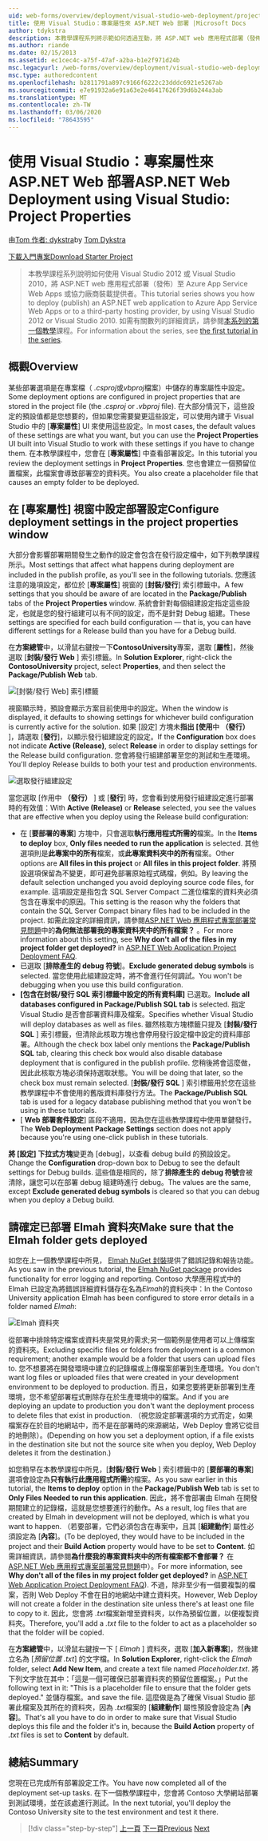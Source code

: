 ```yaml
---
uid: web-forms/overview/deployment/visual-studio-web-deployment/project-properties
title: 使用 Visual Studio：專案屬性來 ASP.NET Web 部署 |Microsoft Docs
author: tdykstra
description: 本教學課程系列將示範如何透過互動，將 ASP.NET web 應用程式部署（發佈）至 Azure App Service Web Apps 或協力廠商主機服務提供者。
ms.author: riande
ms.date: 02/15/2013
ms.assetid: ec1cec4c-a75f-47af-a2ba-b1e2f971d24b
msc.legacyurl: /web-forms/overview/deployment/visual-studio-web-deployment/project-properties
msc.type: authoredcontent
ms.openlocfilehash: b2811791a897c9166f6222c23dddc6921e5267ab
ms.sourcegitcommit: e7e91932a6e91a63e2e46417626f39d6b244a3ab
ms.translationtype: MT
ms.contentlocale: zh-TW
ms.lasthandoff: 03/06/2020
ms.locfileid: "78643595"
---
```

# <a name="aspnet-web-deployment-using-visual-studio-project-properties"></a><span data-ttu-id="267b3-103">使用 Visual Studio：專案屬性來 ASP.NET Web 部署</span><span class="sxs-lookup"><span data-stu-id="267b3-103">ASP.NET Web Deployment using Visual Studio: Project Properties</span></span>

<span data-ttu-id="267b3-104">由[Tom 作者: dykstra](https://github.com/tdykstra)</span><span class="sxs-lookup"><span data-stu-id="267b3-104">by [Tom Dykstra](https://github.com/tdykstra)</span></span>

[<span data-ttu-id="267b3-105">下載入門專案</span><span class="sxs-lookup"><span data-stu-id="267b3-105">Download Starter Project</span></span>](https://go.microsoft.com/fwlink/p/?LinkId=282627)

> <span data-ttu-id="267b3-106">本教學課程系列說明如何使用 Visual Studio 2012 或 Visual Studio 2010，將 ASP.NET web 應用程式部署（發佈）至 Azure App Service Web Apps 或協力廠商裝載提供者。</span><span class="sxs-lookup"><span data-stu-id="267b3-106">This tutorial series shows you how to deploy (publish) an ASP.NET web application to Azure App Service Web Apps or to a third-party hosting provider, by using Visual Studio 2012 or Visual Studio 2010.</span></span> <span data-ttu-id="267b3-107">如需有關數列的詳細資訊，請參閱[本系列的第一個教學](introduction.md)課程。</span><span class="sxs-lookup"><span data-stu-id="267b3-107">For information about the series, see [the first tutorial in the series](introduction.md).</span></span>

## <a name="overview"></a><span data-ttu-id="267b3-108">概觀</span><span class="sxs-lookup"><span data-stu-id="267b3-108">Overview</span></span>

<span data-ttu-id="267b3-109">某些部署選項是在專案檔（ *.csproj*或*vbproj*檔案）中儲存的專案屬性中設定。</span><span class="sxs-lookup"><span data-stu-id="267b3-109">Some deployment options are configured in project properties that are stored in the project file (the *.csproj* or *.vbproj* file).</span></span> <span data-ttu-id="267b3-110">在大部分情況下，這些設定的預設值都是您想要的，但如果您需要變更這些設定，可以使用內建于 Visual Studio 中的 [**專案屬性**] UI 來使用這些設定。</span><span class="sxs-lookup"><span data-stu-id="267b3-110">In most cases, the default values of these settings are what you want, but you can use the **Project Properties** UI built into Visual Studio to work with these settings if you have to change them.</span></span> <span data-ttu-id="267b3-111">在本教學課程中，您會在 [**專案屬性**] 中查看部署設定。</span><span class="sxs-lookup"><span data-stu-id="267b3-111">In this tutorial you review the deployment settings in **Project Properties**.</span></span> <span data-ttu-id="267b3-112">您也會建立一個預留位置檔案，此檔案會導致部署空的資料夾。</span><span class="sxs-lookup"><span data-stu-id="267b3-112">You also create a placeholder file that causes an empty folder to be deployed.</span></span>

## <a name="configure-deployment-settings-in-the-project-properties-window"></a><span data-ttu-id="267b3-113">在 [專案屬性] 視窗中設定部署設定</span><span class="sxs-lookup"><span data-stu-id="267b3-113">Configure deployment settings in the project properties window</span></span>

<span data-ttu-id="267b3-114">大部分會影響部署期間發生之動作的設定會包含在發行設定檔中，如下列教學課程所示。</span><span class="sxs-lookup"><span data-stu-id="267b3-114">Most settings that affect what happens during deployment are included in the publish profile, as you'll see in the following tutorials.</span></span> <span data-ttu-id="267b3-115">您應該注意的幾項設定，都位於 [**專案屬性**] 視窗的 [**封裝/發行**] 索引標籤中。</span><span class="sxs-lookup"><span data-stu-id="267b3-115">A few settings that you should be aware of are located in the **Package/Publish** tabs of the **Project Properties** window.</span></span> <span data-ttu-id="267b3-116">系統會針對每個組建設定指定這些設定，也就是您的發行組建可以有不同的設定，而不是針對 Debug 組建。</span><span class="sxs-lookup"><span data-stu-id="267b3-116">These settings are specified for each build configuration — that is, you can have different settings for a Release build than you have for a Debug build.</span></span>

<span data-ttu-id="267b3-117">在**方案總管**中，以滑鼠右鍵按一下**ContosoUniversity**專案，選取 [**屬性**]，然後選取 [**封裝/發行 Web** ] 索引標籤。</span><span class="sxs-lookup"><span data-stu-id="267b3-117">In **Solution Explorer**, right-click the **ContosoUniversity** project, select **Properties**, and then select the **Package/Publish Web** tab.</span></span>

![[封裝/發行 Web] 索引標籤](project-properties/_static/image1.png)

<span data-ttu-id="267b3-119">視窗顯示時，預設會顯示方案目前使用中的設定。</span><span class="sxs-lookup"><span data-stu-id="267b3-119">When the window is displayed, it defaults to showing settings for whichever build configuration is currently active for the solution.</span></span> <span data-ttu-id="267b3-120">如果 [設定] 方塊未**指出 [使用**中 **（發行）** ]，請選取 [**發行**]，以顯示發行組建設定的設定。</span><span class="sxs-lookup"><span data-stu-id="267b3-120">If the **Configuration** box does not indicate **Active (Release)**, select **Release** in order to display settings for the Release build configuration.</span></span> <span data-ttu-id="267b3-121">您會將發行組建部署至您的測試和生產環境。</span><span class="sxs-lookup"><span data-stu-id="267b3-121">You'll deploy Release builds to both your test and production environments.</span></span>

![選取發行組建設定](project-properties/_static/image2.png)

<span data-ttu-id="267b3-123">當您選取 [作用中 **（發行）** ] 或 [**發行**] 時，您會看到使用發行組建設定進行部署時的有效值：</span><span class="sxs-lookup"><span data-stu-id="267b3-123">With **Active (Release)** or **Release** selected, you see the values that are effective when you deploy using the Release build configuration:</span></span>

- <span data-ttu-id="267b3-124">在 [**要部署的專案**] 方塊中，只會選取**執行應用程式所需的**檔案。</span><span class="sxs-lookup"><span data-stu-id="267b3-124">In the **Items to deploy** box, **Only files needed to run the application** is selected.</span></span> <span data-ttu-id="267b3-125">其他選項則是**此專案中的所有**檔案，或**此專案資料夾中的所有**檔案。</span><span class="sxs-lookup"><span data-stu-id="267b3-125">Other options are **All files in this project** or **All files in this project folder**.</span></span> <span data-ttu-id="267b3-126">將預設選項保留為不變更，即可避免部署原始程式碼檔，例如。</span><span class="sxs-lookup"><span data-stu-id="267b3-126">By leaving the default selection unchanged you avoid deploying source code files, for example.</span></span> <span data-ttu-id="267b3-127">這項設定是指包含 SQL Server Compact 二進位檔案的資料夾必須包含在專案中的原因。</span><span class="sxs-lookup"><span data-stu-id="267b3-127">This setting is the reason why the folders that contain the SQL Server Compact binary files had to be included in the project.</span></span> <span data-ttu-id="267b3-128">如需此設定的詳細資訊，請參閱[ASP.NET Web 應用程式專案部署常見問題](https://msdn.microsoft.com/library/ee942158.aspx)中的**為何無法部署我的專案資料夾中的所有檔案？** 。</span><span class="sxs-lookup"><span data-stu-id="267b3-128">For more information about this setting, see **Why don't all of the files in my project folder get deployed?** in [ASP.NET Web Application Project Deployment FAQ](https://msdn.microsoft.com/library/ee942158.aspx).</span></span>
- <span data-ttu-id="267b3-129">已選取 [**排除產生的 debug 符號**]。</span><span class="sxs-lookup"><span data-stu-id="267b3-129">**Exclude generated debug symbols** is selected.</span></span> <span data-ttu-id="267b3-130">當您使用此組建設定時，將不會進行任何調試。</span><span class="sxs-lookup"><span data-stu-id="267b3-130">You won't be debugging when you use this build configuration.</span></span>
- <span data-ttu-id="267b3-131">**[包含在封裝/發行 SQL 索引標籤中設定的所有資料庫]** 已選取。</span><span class="sxs-lookup"><span data-stu-id="267b3-131">**Include all databases configured in Package/Publish SQL tab** is selected.</span></span> <span data-ttu-id="267b3-132">指定 Visual Studio 是否會部署資料庫及檔案。</span><span class="sxs-lookup"><span data-stu-id="267b3-132">Specifies whether Visual Studio will deploy databases as well as files.</span></span> <span data-ttu-id="267b3-133">雖然核取方塊標籤只提及 [**封裝/發行 SQL** ] 索引標籤，但清除此核取方塊也會停用發行設定檔中設定的資料庫部署。</span><span class="sxs-lookup"><span data-stu-id="267b3-133">Although the check box label only mentions the **Package/Publish SQL** tab, clearing this check box would also disable database deployment that is configured in the publish profile.</span></span> <span data-ttu-id="267b3-134">您稍後將會這麼做，因此此核取方塊必須保持選取狀態。</span><span class="sxs-lookup"><span data-stu-id="267b3-134">You will be doing that later, so the check box must remain selected.</span></span> <span data-ttu-id="267b3-135">[**封裝/發行 SQL** ] 索引標籤用於您在這些教學課程中不會使用的舊版資料庫發行方法。</span><span class="sxs-lookup"><span data-stu-id="267b3-135">The **Package/Publish SQL** tab is used for a legacy database publishing method that you won't be using in these tutorials.</span></span>
- <span data-ttu-id="267b3-136">[ **Web 部署套件設定**] 區段不適用，因為您在這些教學課程中使用單鍵發行。</span><span class="sxs-lookup"><span data-stu-id="267b3-136">The **Web Deployment Package Settings** section does not apply because you're using one-click publish in these tutorials.</span></span>

<span data-ttu-id="267b3-137">**將 [設定] 下拉式方塊**變更為 [debug]，以查看 debug build 的預設設定。</span><span class="sxs-lookup"><span data-stu-id="267b3-137">Change the **Configuration** drop-down box to Debug to see the default settings for Debug builds.</span></span> <span data-ttu-id="267b3-138">這些值是相同的，除了**排除產生的 debug 符號**會被清除，讓您可以在部署 debug 組建時進行 debug。</span><span class="sxs-lookup"><span data-stu-id="267b3-138">The values are the same, except **Exclude generated debug symbols** is cleared so that you can debug when you deploy a Debug build.</span></span>

## <a name="make-sure-that-the-elmah-folder-gets-deployed"></a><span data-ttu-id="267b3-139">請確定已部署 Elmah 資料夾</span><span class="sxs-lookup"><span data-stu-id="267b3-139">Make sure that the Elmah folder gets deployed</span></span>

<span data-ttu-id="267b3-140">如您在上一個教學課程中所見， [Elmah NuGet 封裝](http://www.hanselman.com/blog/NuGetPackageOfTheWeek7ELMAHErrorLoggingModulesAndHandlersWithSQLServerCompact.aspx)提供了錯誤記錄和報告功能。</span><span class="sxs-lookup"><span data-stu-id="267b3-140">As you saw in the previous tutorial, the [Elmah NuGet package](http://www.hanselman.com/blog/NuGetPackageOfTheWeek7ELMAHErrorLoggingModulesAndHandlersWithSQLServerCompact.aspx) provides functionality for error logging and reporting.</span></span> <span data-ttu-id="267b3-141">Contoso 大學應用程式中的 Elmah 已設定為將錯誤詳細資料儲存在名為*Elmah*的資料夾中：</span><span class="sxs-lookup"><span data-stu-id="267b3-141">In the Contoso University application Elmah has been configured to store error details in a folder named *Elmah*:</span></span>

![Elmah 資料夾](project-properties/_static/image3.png)

<span data-ttu-id="267b3-143">從部署中排除特定檔案或資料夾是常見的需求;另一個範例是使用者可以上傳檔案的資料夾。</span><span class="sxs-lookup"><span data-stu-id="267b3-143">Excluding specific files or folders from deployment is a common requirement; another example would be a folder that users can upload files to.</span></span> <span data-ttu-id="267b3-144">您不想要將在開發環境中建立的記錄檔或上傳檔案部署到生產環境。</span><span class="sxs-lookup"><span data-stu-id="267b3-144">You don't want log files or uploaded files that were created in your development environment to be deployed to production.</span></span> <span data-ttu-id="267b3-145">而且，如果您要將更新部署到生產環境，您不希望部署程式刪除存在於生產環境中的檔案。</span><span class="sxs-lookup"><span data-stu-id="267b3-145">And if you are deploying an update to production you don't want the deployment process to delete files that exist in production.</span></span> <span data-ttu-id="267b3-146">（視您設定部署選項的方式而定，如果檔案存在於目的地網站中，而不是在部署時的來源網站，Web Deploy 會將它從目的地刪除）。</span><span class="sxs-lookup"><span data-stu-id="267b3-146">(Depending on how you set a deployment option, if a file exists in the destination site but not the source site when you deploy, Web Deploy deletes it from the destination.)</span></span>

<span data-ttu-id="267b3-147">如您稍早在本教學課程中所見，[**封裝/發行 Web** ] 索引標籤中的 [**要部署的專案**] 選項會設定為**只有執行此應用程式所需**的檔案。</span><span class="sxs-lookup"><span data-stu-id="267b3-147">As you saw earlier in this tutorial, the **Items to deploy** option in the **Package/Publish Web** tab is set to **Only Files Needed to run this application**.</span></span> <span data-ttu-id="267b3-148">因此，將不會部署由 Elmah 在開發期間建立的記錄檔，這就是您想要進行的動作。</span><span class="sxs-lookup"><span data-stu-id="267b3-148">As a result, log files that are created by Elmah in development will not be deployed, which is what you want to happen.</span></span> <span data-ttu-id="267b3-149">（若要部署，它們必須包含在專案中，且其 [**組建動作**] 屬性必須設定為 [**內容**]。</span><span class="sxs-lookup"><span data-stu-id="267b3-149">(To be deployed, they would have to be included in the project and their **Build Action** property would have to be set to **Content**.</span></span> <span data-ttu-id="267b3-150">如需詳細資訊，請參閱**為什麼我的專案資料夾中的所有檔案都不會部署？** 在[ASP.NET Web 應用程式專案部署常見問題](https://msdn.microsoft.com/library/ee942158.aspx)中）。</span><span class="sxs-lookup"><span data-stu-id="267b3-150">For more information, see **Why don't all of the files in my project folder get deployed?** in [ASP.NET Web Application Project Deployment FAQ](https://msdn.microsoft.com/library/ee942158.aspx)).</span></span> <span data-ttu-id="267b3-151">不過，除非至少有一個要複製的檔案，否則 Web Deploy 不會在目的地網站中建立資料夾。</span><span class="sxs-lookup"><span data-stu-id="267b3-151">However, Web Deploy will not create a folder in the destination site unless there's at least one file to copy to it.</span></span> <span data-ttu-id="267b3-152">因此，您會將 *.txt*檔案新增至資料夾，以作為預留位置，以便複製資料夾。</span><span class="sxs-lookup"><span data-stu-id="267b3-152">Therefore, you'll add a *.txt* file to the folder to act as a placeholder so that the folder will be copied.</span></span>

<span data-ttu-id="267b3-153">在**方案總管**中，以滑鼠右鍵按一下 [ *Elmah* ] 資料夾，選取 [**加入新專案**]，然後建立名為 [*預留位置 .txt*] 的文字檔。</span><span class="sxs-lookup"><span data-stu-id="267b3-153">In **Solution Explorer**, right-click the *Elmah* folder, select **Add New Item**, and create a text file named *Placeholder.txt*.</span></span> <span data-ttu-id="267b3-154">將下列文字放在其中：「這是一個可確保已部署資料夾的預留位置檔案。」</span><span class="sxs-lookup"><span data-stu-id="267b3-154">Put the following text in it: "This is a placeholder file to ensure that the folder gets deployed."</span></span> <span data-ttu-id="267b3-155">並儲存檔案。</span><span class="sxs-lookup"><span data-stu-id="267b3-155">and save the file.</span></span> <span data-ttu-id="267b3-156">這麼做是為了確保 Visual Studio 部署此檔案及其所在的資料夾，因為 *.txt*檔案的 [**組建動作**] 屬性預設會設定為 [**內容**]。</span><span class="sxs-lookup"><span data-stu-id="267b3-156">That's all you have to do in order to make sure that Visual Studio deploys this file and the folder it's in, because the **Build Action** property of *.txt* files is set to **Content** by default.</span></span>

## <a name="summary"></a><span data-ttu-id="267b3-157">總結</span><span class="sxs-lookup"><span data-stu-id="267b3-157">Summary</span></span>

<span data-ttu-id="267b3-158">您現在已完成所有部署設定工作。</span><span class="sxs-lookup"><span data-stu-id="267b3-158">You have now completed all of the deployment set-up tasks.</span></span> <span data-ttu-id="267b3-159">在下一個教學課程中，您會將 Contoso 大學網站部署到測試環境，並在該處進行測試。</span><span class="sxs-lookup"><span data-stu-id="267b3-159">In the next tutorial, you'll deploy the Contoso University site to the test environment and test it there.</span></span>

> [!div class="step-by-step"]
> <span data-ttu-id="267b3-160">[上一頁](web-config-transformations.md)
> [下一頁](deploying-to-iis.md)</span><span class="sxs-lookup"><span data-stu-id="267b3-160">[Previous](web-config-transformations.md)
[Next](deploying-to-iis.md)</span></span>
